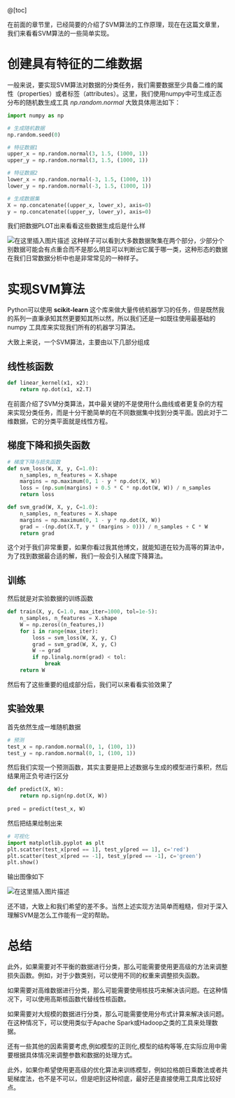 @[toc]

在前面的章节里，已经简要的介绍了SVM算法的工作原理，现在在这篇文章里，我们来看看SVM算法的一些简单实现。

# 创建具有特征的二维数据
一般来说，要实现SVM算法对数据的分类任务，我们需要数据至少具备二维的属性（properties）或者标签（attributes）。这里，我们使用numpy中可生成正态分布的随机数生成工具 *np.random.normal* 大致具体用法如下：

```python
import numpy as np

# 生成随机数据
np.random.seed(0)

# 特征数据1
upper_x = np.random.normal(3, 1.5, (1000, 1))
upper_y = np.random.normal(3, 1.5, (1000, 1))

# 特征数据2
lower_x = np.random.normal(-3, 1.5, (1000, 1))
lower_y = np.random.normal(-3, 1.5, (1000, 1))

# 生成数据集
X = np.concatenate((upper_x, lower_x), axis=0)
y = np.concatenate((upper_y, lower_y), axis=0)
```

我们把数据PLOT出来看看这些数据生成后是什么样

![在这里插入图片描述](https://img-blog.csdnimg.cn/f52cbccd2b924f75b79367fab41c4af7.png#pic_center)
这种样子可以看到大多数数据聚集在两个部分，少部分个别数据可能会有点重合而不是那么明显可以判断出它属于哪一类，这种形态的数据在我们日常数据分析中也是非常常见的一种样子。

# 实现SVM算法
Python可以使用 **scikit-learn** 这个库来做大量传统机器学习的任务，但是既然我的系列一直秉承知其然更要知其所以然，所以我们还是一如既往使用最基础的 numpy 工具库来实现我们所有的机器学习算法。

大致上来说，一个SVM算法，主要由以下几部分组成

## 线性核函数
```python
def linear_kernel(x1, x2):
    return np.dot(x1, x2.T)
```

在前面介绍了SVM分类算法，其中最关键的不是使用什么曲线或者更复杂的方程来实现分类任务，而是十分干脆简单的在不同数据集中找到分类平面。因此对于二维数据，它的分类平面就是线性方程。

## 梯度下降和损失函数
```python
# 梯度下降与损失函数
def svm_loss(W, X, y, C=1.0):
    n_samples, n_features = X.shape
    margins = np.maximum(0, 1 - y * np.dot(X, W))
    loss = (np.sum(margins) + 0.5 * C * np.dot(W, W)) / n_samples
    return loss

def svm_grad(W, X, y, C=1.0):
    n_samples, n_features = X.shape
    margins = np.maximum(0, 1 - y * np.dot(X, W))
    grad = -(np.dot(X.T, y * (margins > 0))) / n_samples + C * W
    return grad
```

这个对于我们非常重要，如果你看过我其他博文，就能知道在较为高等的算法中，为了找到数据最合适的解，我们一般会引入梯度下降算法。

## 训练

然后就是对实验数据的训练函数

```python
def train(X, y, C=1.0, max_iter=1000, tol=1e-5):
    n_samples, n_features = X.shape
    W = np.zeros((n_features,))
    for i in range(max_iter):
        loss = svm_loss(W, X, y, C)
        grad = svm_grad(W, X, y, C)
        W -= grad
        if np.linalg.norm(grad) < tol:
            break
    return W
```

然后有了这些重要的组成部分后，我们可以来看看实验效果了

## 实验效果
首先依然生成一堆随机数据

```python
# 预测
test_x = np.random.normal(0, 1, (100, 1))
test_y = np.random.normal(0, 1, (100, 1))
```

然后我们实现一个预测函数，其实主要是把上述数据与生成的模型进行乘积，然后结果用正负号进行区分

```python
def predict(X, W):
    return np.sign(np.dot(X, W))
    
pred = predict(test_x, W)
```

然后把结果绘制出来

```python
# 可视化
import matplotlib.pyplot as plt
plt.scatter(test_x[pred == 1], test_y[pred == 1], c='red')
plt.scatter(test_x[pred == -1], test_y[pred == -1], c='green')
plt.show()
```

输出图像如下

![在这里插入图片描述](https://img-blog.csdnimg.cn/5f76dc8fc03641d3a58023f3fdf08321.png#pic_center)

还不错，大致上和我们希望的差不多。当然上述实现方法简单而粗糙，但对于深入理解SVM是怎么工作能有一定的帮助。

# 总结

此外，如果需要对不平衡的数据进行分类，那么可能需要使用更高级的方法来调整损失函数。例如，对于少数类别，可以使用不同的权重来调整损失函数。

如果需要对高维数据进行分类，那么可能需要使用核技巧来解决该问题。在这种情况下，可以使用高斯核函数代替线性核函数。

如果需要对大规模的数据进行分类，那么可能需要使用分布式计算来解决该问题。在这种情况下，可以使用类似于Apache Spark或Hadoop之类的工具来处理数据。

还有一些其他的因素需要考虑,例如模型的正则化,模型的结构等等,在实际应用中需要根据具体情况来调整参数和数据的处理方式。

此外，如果你希望使用更高级的优化算法来训练模型，例如拉格朗日乘数法或者共轭梯度法，也不是不可以，但是吧到这种彻底，最好还是直接使用工具库比较好点。
